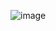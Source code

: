![image](https://github.com/Rahul-chaurasiya/Leetcode-Practice-Problem/assets/77222540/b7481418-c27a-4cf8-8474-c3b61b92130d)
